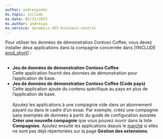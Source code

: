 ```yaml
---
author: andreipanko
ms.topic: include
ms.date: 05/31/2023
ms.author: andreipa
ms.service: dynamics-365-business-central
---
```


Pour utiliser les données de démonstration Contoso Coffee, vous devez installer deux applications dans la compagnie concernée dans [!INCLUDE [prod_short](../includes/prod_short.md)] :  <br><br>
- **Jeu de données de démonstration Contoso Coffee**  
    Cette application fournit des données de démonstration pour l’application de base.  
- **Jeu de données de démonstration Contoso Coffee (Code pays)**  
    Cette application ajoute du contenu spécifique au pays en plus de l’application de base.
<br><br>
Ajoutez les applications à une compagnie vide dans un abonnement payant ou dans le cadre d’un essai. Par exemple, créez une compagnie sans exemples de données à partir du guide de configuration assistée **Créer une nouvelle compagnie** que vous pouvez ouvrir dans la liste **Compagnies**. Ajoutez ensuite les applications depuis le [marché](../ui-extensions-install-uninstall.md#install) si elles ne sont pas déjà répertoriées sur la page **Gestion des extensions**.  
